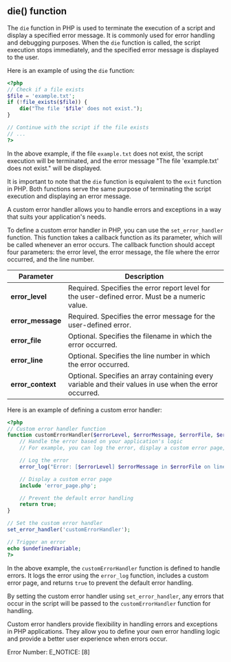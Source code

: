 ## die() function
The `die` function in PHP is used to terminate the execution of a script and display a specified error message. It is commonly used for error handling and debugging purposes. When the `die` function is called, the script execution stops immediately, and the specified error message is displayed to the user.

Here is an example of using the `die` function:
```php
<?php
// Check if a file exists
$file = 'example.txt';
if (!file_exists($file)) {
    die("The file '$file' does not exist.");
}

// Continue with the script if the file exists
// ...
?>
```

In the above example, if the file `example.txt` does not exist, the script execution will be terminated, and the error message "The file 'example.txt' does not exist." will be displayed.

It is important to note that the `die` function is equivalent to the `exit` function in PHP. Both functions serve the same purpose of terminating the script execution and displaying an error message.
 

A custom error handler allows you to handle errors and exceptions in a way that suits your application's needs.

To define a custom error handler in PHP, you can use the `set_error_handler` function. This function takes a callback function as its parameter, which will be called whenever an error occurs. The callback function should accept four parameters: the error level, the error message, the file where the error occurred, and the line number.

| Parameter | Description                                                                                   |
|-----------|-----------------------------------------------------------------------------------------------|
| **error_level** | Required. Specifies the error report level for the user-defined error. Must be a numeric value. |
| **error_message** | Required. Specifies the error message for the user-defined error.                              |
| **error_file**    | Optional. Specifies the filename in which the error occurred.                                  |
| **error_line**    | Optional. Specifies the line number in which the error occurred.                               |
| **error_context** | Optional. Specifies an array containing every variable and their values in use when the error occurred. |


Here is an example of defining a custom error handler:

```php
<?php
// Custom error handler function
function customErrorHandler($errorLevel, $errorMessage, $errorFile, $errorLine) {
    // Handle the error based on your application's logic
    // For example, you can log the error, display a custom error page, or send an email notification

    // Log the error
    error_log("Error: [$errorLevel] $errorMessage in $errorFile on line $errorLine");

    // Display a custom error page
    include 'error_page.php';

    // Prevent the default error handling
    return true;
}

// Set the custom error handler
set_error_handler('customErrorHandler');

// Trigger an error
echo $undefinedVariable;
?>
```

In the above example, the `customErrorHandler` function is defined to handle errors. It logs the error using the `error_log` function, includes a custom error page, and returns `true` to prevent the default error handling.

By setting the custom error handler using `set_error_handler`, any errors that occur in the script will be passed to the `customErrorHandler` function for handling.

Custom error handlers provide flexibility in handling errors and exceptions in PHP applications. They allow you to define your own error handling logic and provide a better user experience when errors occur.

Error Number:
E_NOTICE: [8]
